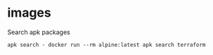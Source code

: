 # images

Search apk packages

```shell
apk search - docker run --rm alpine:latest apk search terraform
```
